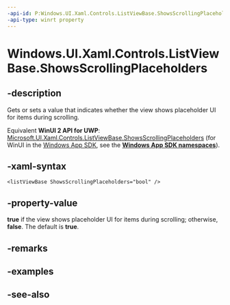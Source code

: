 ```yaml
---
-api-id: P:Windows.UI.Xaml.Controls.ListViewBase.ShowsScrollingPlaceholders
-api-type: winrt property
---
```


<!-- Property syntax
public bool ShowsScrollingPlaceholders { get;  set; }
-->

# Windows.UI.Xaml.Controls.ListViewBase.ShowsScrollingPlaceholders

## -description
Gets or sets a value that indicates whether the view shows placeholder UI for items during scrolling.

Equivalent **WinUI 2 API for UWP**: [Microsoft.UI.Xaml.Controls.ListViewBase.ShowsScrollingPlaceholders](/windows/winui/api/microsoft.ui.xaml.controls.listviewbase.showsscrollingplaceholders) (for WinUI in the [Windows App SDK](/windows/apps/windows-app-sdk/), see the **[Windows App SDK namespaces](/windows/windows-app-sdk/api/winrt/)**).

## -xaml-syntax
```xaml
<listViewBase ShowsScrollingPlaceholders="bool" />
```


## -property-value
**true** if the view shows placeholder UI for items during scrolling; otherwise, **false**. The default is **true**.

## -remarks

## -examples

## -see-also
